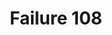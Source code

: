 ---
title: Failure 108
description: "Failure of Success Criterion 2.5.X Dragging due to not providing a single pointer method for the user to operate a function that does not require a dragging movement"
url: https://www.w3.org/WAI/WCAG21/Techniques/failures/F108
---